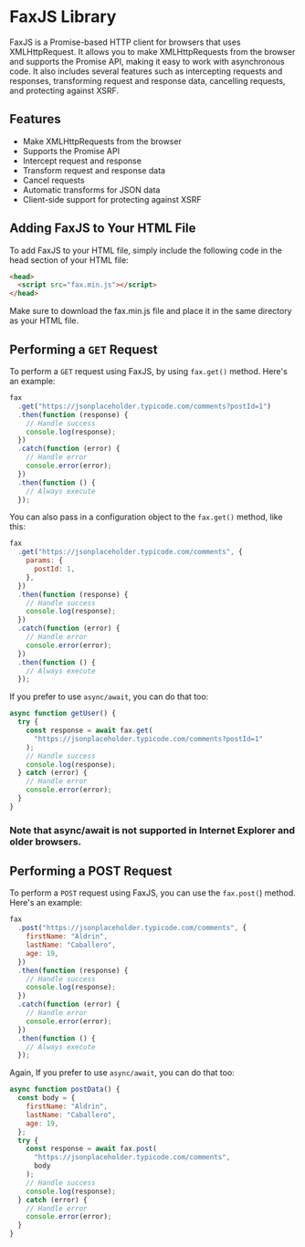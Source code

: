 # FaxJS Library

FaxJS is a Promise-based HTTP client for browsers that uses XMLHttpRequest. It allows you to make XMLHttpRequests from the browser and supports the Promise API, making it easy to work with asynchronous code. It also includes several features such as intercepting requests and responses, transforming request and response data, cancelling requests, and protecting against XSRF.

## Features

- Make XMLHttpRequests from the browser
- Supports the Promise API
- Intercept request and response
- Transform request and response data
- Cancel requests
- Automatic transforms for JSON data
- Client-side support for protecting against XSRF

## Adding FaxJS to Your HTML File

To add FaxJS to your HTML file, simply include the following code in the head section of your HTML file:

```html
<head>
  <script src="fax.min.js"></script>
</head>
```

Make sure to download the fax.min.js file and place it in the same directory as your HTML file.

## Performing a `GET` Request

To perform a `GET` request using FaxJS, by using `fax.get()` method. Here's an example:

```javascript
fax
  .get("https://jsonplaceholder.typicode.com/comments?postId=1")
  .then(function (response) {
    // Handle success
    console.log(response);
  })
  .catch(function (error) {
    // Handle error
    console.error(error);
  })
  .then(function () {
    // Always execute
  });
```

You can also pass in a configuration object to the `fax.get()` method, like this:

```javascript
fax
  .get("https://jsonplaceholder.typicode.com/comments", {
    params: {
      postId: 1,
    },
  })
  .then(function (response) {
    // Handle success
    console.log(response);
  })
  .catch(function (error) {
    // Handle error
    console.error(error);
  })
  .then(function () {
    // Always execute
  });
```

If you prefer to use `async/await`, you can do that too:

```javascript
async function getUser() {
  try {
    const response = await fax.get(
      "https://jsonplaceholder.typicode.com/comments?postId=1"
    );
    // Handle success
    console.log(response);
  } catch (error) {
    // Handle error
    console.error(error);
  }
}
```

### Note that async/await is not supported in Internet Explorer and older browsers.

## Performing a POST Request

To perform a `POST` request using FaxJS, you can use the `fax.post(`) method. Here's an example:

```javascript
fax
  .post("https://jsonplaceholder.typicode.com/comments", {
    firstName: "Aldrin",
    lastName: "Caballero",
    age: 19,
  })
  .then(function (response) {
    // Handle success
    console.log(response);
  })
  .catch(function (error) {
    // Handle error
    console.error(error);
  })
  .then(function () {
    // Always execute
  });
```

Again, If you prefer to use `async/await`, you can do that too:

```javascript
async function postData() {
  const body = {
    firstName: "Aldrin",
    lastName: "Caballero",
    age: 19,
  };
  try {
    const response = await fax.post(
      "https://jsonplaceholder.typicode.com/comments",
      body
    );
    // Handle success
    console.log(response);
  } catch (error) {
    // Handle error
    console.error(error);
  }
}
```

